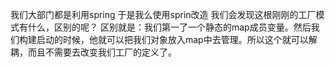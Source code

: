 我们大部门都是利用spring 于是我么使用sprin改造
  我们会发现这根刚刚的工厂模式有什么，区别的呢？
  区别就是：我们第一了一个静态的map成员变量。然后我们构建启动的时候，他就可以把我们对象放入map中去管理。所以这个就可以解耦，而且不需要去改变我们工厂的定义了。
